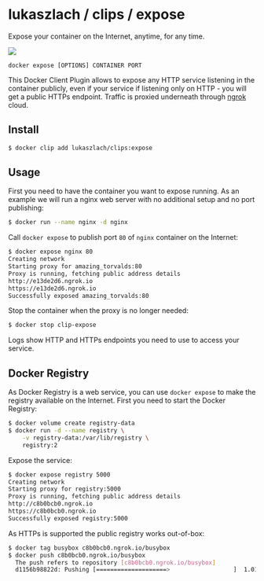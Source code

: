 # lukaszlach / clips / expose

Expose your container on the Internet, anytime, for any time.

![](https://raw.githubusercontent.com/lukaszlach/clip/master/clips/expose/record.gif)

```
docker expose [OPTIONS] CONTAINER PORT
```

This Docker Client Plugin allows to expose any HTTP service listening in the container publicly, even if your service if listening only on HTTP - you will get a public HTTPs endpoint. Traffic is proxied underneath through [ngrok](https://ngrok.com) cloud.

## Install

```bash
$ docker clip add lukaszlach/clips:expose
```

## Usage

First you need to have the container you want to expose running. As an example we will run a nginx web server with no additional setup and no port publishing:

```bash
$ docker run --name nginx -d nginx
```

Call `docker expose` to publish port `80` of `nginx` container on the Internet:

```bash
$ docker expose nginx 80
Creating network
Starting proxy for amazing_torvalds:80
Proxy is running, fetching public address details
http://e13de2d6.ngrok.io
https://e13de2d6.ngrok.io
Successfully exposed amazing_torvalds:80
```

Stop the container when the proxy is no longer needed:

```bash
$ docker stop clip-expose
```

Logs show HTTP and HTTPs endpoints you need to use to access your service.

## Docker Registry

As Docker Registry is a web service, you can use `docker expose` to make the registry available on the Internet. First you need to start the Docker Registry:

```bash
$ docker volume create registry-data
$ docker run -d --name registry \
    -v registry-data:/var/lib/registry \
    registry:2
```

Expose the service:

```bash
$ docker expose registry 5000
Creating network
Starting proxy for registry:5000
Proxy is running, fetching public address details
http://c8b0bcb0.ngrok.io
https://c8b0bcb0.ngrok.io
Successfully exposed registry:5000
```

As HTTPs is supported the public registry works out-of-box:

```bash
$ docker tag busybox c8b0bcb0.ngrok.io/busybox
$ docker push c8b0bcb0.ngrok.io/busybox
  The push refers to repository [c8b0bcb0.ngrok.io/busybox]
  d1156b98822d: Pushing [====================>                  ]  1.016MB
```